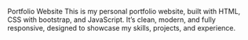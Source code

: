 Portfolio Website
This is my personal portfolio website, built with HTML, CSS with bootstrap, and JavaScript. It’s clean, modern, and fully responsive, designed to showcase my skills, projects, and experience.
